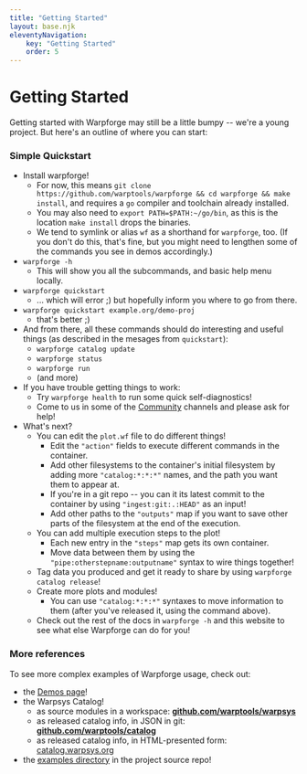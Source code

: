 ```yaml
---
title: "Getting Started"
layout: base.njk
eleventyNavigation: 
    key: "Getting Started"
    order: 5
---
```


Getting Started
===============

Getting started with Warpforge may still be a little bumpy -- we're a young project.  But here's an outline of where you can start:


### Simple Quickstart

- Install warpforge!
	- For now, this means `git clone https://github.com/warptools/warpforge && cd warpforge && make install`, and requires a `go` compiler and toolchain already installed.
	- You may also need to `export PATH=$PATH:~/go/bin`, as this is the location `make install` drops the binaries.
	- We tend to symlink or alias `wf` as a shorthand for `warpforge`, too.  (If you don't do this, that's fine, but you might need to lengthen some of the commands you see in demos accordingly.)
- `warpforge -h`
	- This will show you all the subcommands, and basic help menu locally.
- `warpforge quickstart`
	- ... which will error ;)  but hopefully inform you where to go from there.
- `warpforge quickstart example.org/demo-proj`
	- that's better ;)
- And from there, all these commands should do interesting and useful things (as described in the mesages from `quickstart`):
	- `warpforge catalog update`
	- `warpforge status`
	- `warpforge run`
	- (and more)
- If you have trouble getting things to work:
	- Try `warpforge health` to run some quick self-diagnostics!
	- Come to us in some of the [Community](/community.md) channels and please ask for help!
- What's next?
	- You can edit the `plot.wf` file to do different things!
		- Edit the `"action"` fields to execute different commands in the container.
		- Add other filesystems to the container's initial filesystem by adding more `"catalog:*:*:*"` names, and the path you want them to appear at.
		- If you're in a git repo -- you can it its latest commit to the container by using `"ingest:git:.:HEAD"` as an input!
		- Add other paths to the `"outputs"` map if you want to save other parts of the filesystem at the end of the execution.
	- You can add multiple execution steps to the plot!
		- Each new entry in the `"steps"` map gets its own container.
		- Move data between them by using the `"pipe:otherstepname:outputname"` syntax to wire things together!
	- Tag data you produced and get it ready to share by using `warpforge catalog release`!
	- Create more plots and modules!
		- You can use `"catalog:*:*:*"` syntaxes to move information to them (after you've released it, using the command above).
	- Check out the rest of the docs in `warpforge -h` and this website to see what else Warpforge can do for you!



### More references

To see more complex examples of Warpforge usage, check out:

- the [Demos page](/demos.md)!
- the Warpsys Catalog!
	- as source modules in a workspace: 
[**github.com/warptools/warpsys**](https://github.com/warptools/warpsys)
	- as released catalog info, in JSON in git: 
[**github.com/warptools/catalog**](https://github.com/warptools/catalog)
	- as released catalog info, in HTML-presented form: [catalog.warpsys.org](http://catalog.warpsys.org)
- the [examples directory](https://github.com/warptools/warpforge/tree/master/examples) in the project source repo!

